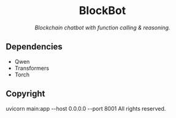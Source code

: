 <div align="center">

# BlockBot

_Blockchain chatbot with function calling & reasoning._

</div>

## Dependencies

- Qwen
- Transformers
- Torch

## Copyright
uvicorn main:app --host 0.0.0.0 --port 8001
All rights reserved.
